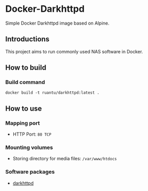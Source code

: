 # Docker-Darkhttpd
Simple Docker Darkhttpd image based on Alpine.

## Introductions
This project aims to run commonly used NAS software in Docker.

## How to build

### Build command
`docker build -t ruantu/darkhttpd:latest .`

## How to use

### Mapping port
- HTTP Port: `80 TCP`

### Mounting volumes
- Storing directory for media files: `/var/www/htdocs`

### Software packages
- [darkhttpd](https://pkgs.alpinelinux.org/packages?name=darkhttpd&branch=edge&repo=&arch=&maintainer=)
